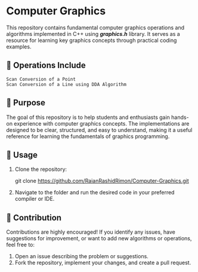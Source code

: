 # Computer Graphics
This repository contains fundamental computer graphics operations and algorithms implemented in C++ using **_graphics.h_** library. It serves as a resource for learning key graphics concepts through practical coding examples.
## 📂 Operations Include
    Scan Conversion of a Point
    Scan Conversion of a Line using DDA Algorithm
 
## 🎯 Purpose 
The goal of this repository is to help students and enthusiasts gain hands-on experience with computer graphics concepts. The implementations are designed to be clear, structured, and easy to understand, making it a useful reference for learning the fundamentals of graphics programming.
## 🚀 Usage
1. Clone the repository:
   
   git clone https://github.com/RaianRashidRimon/Computer-Graphics.git
   
3. Navigate to the folder and run the desired code in your preferred compiler or IDE.

## 🤝 Contribution
Contributions are highly encouraged! If you identify any issues, have suggestions for improvement, or want to add new algorithms or operations, feel free to:
1. Open an issue describing the problem or suggestions.
2. Fork the repository, implement your changes, and create a pull request. 
